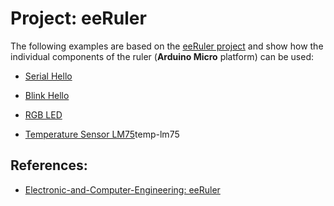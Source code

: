 # Project: eeRuler

The following examples are based on the [eeRuler project](https://github.com/Electronic-and-Computer-Engineering/eeRuler) and show how the individual components of the ruler (**Arduino Micro** platform) can be used:

* [Serial Hello](serial-hello)

* [Blink Hello](blink-hello)

* [RGB LED](rgb-led)

* [Temperature Sensor LM75]()temp-lm75



## References:
* [Electronic-and-Computer-Engineering: eeRuler](https://github.com/Electronic-and-Computer-Engineering/eeRuler)
